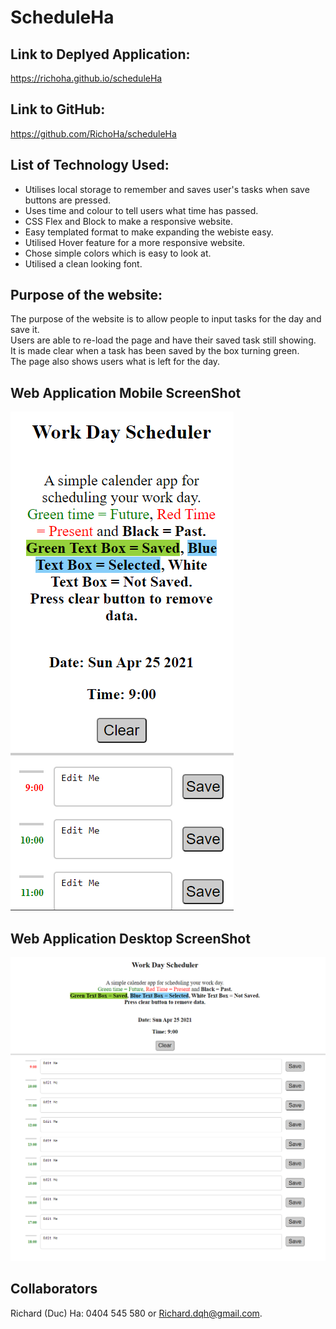 # ScheduleHa

## Link to Deplyed Application:
https://richoha.github.io/scheduleHa

## Link to GitHub:
https://github.com/RichoHa/scheduleHa

## List of Technology Used:
- Utilises local storage to remember and saves user's tasks when save buttons are pressed.
- Uses time and colour to tell users what time has passed.
- CSS Flex and Block to make a responsive website.
- Easy templated format to make expanding the webiste easy.
- Utilised Hover feature for a more responsive website. 
- Chose simple colors which is easy to look at.
- Utilised a clean looking font. 


## Purpose of the website:
The purpose of the website is to allow people to input tasks for the day and save it.  
Users are able to re-load the page and have their saved task still showing.  
It is made clear when a task has been saved by the box turning green.  
The page also shows users what is left for the day.  

## Web Application Mobile ScreenShot
![User Story Map](./assets/images/mobile-image.PNG)


## Web Application Desktop ScreenShot
![User Story Map](./assets/images/desktop-image.PNG)

## Collaborators
Richard (Duc) Ha: 0404 545 580 or Richard.dqh@gmail.com.